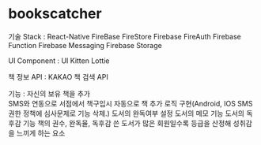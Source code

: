 # bookscatcher

기술 Stack :
  React-Native
  FireBase FireStore
  Firebase FireAuth
  Firebase Function
  Firebase Messaging
  Firebase Storage

UI Component :
  UI Kitten
  Lottie

책 정보 API :
KAKAO 책 검색 API
  
기능 :
  자신의 보유 책을 추가<br/>
  SMS와 연동으로 서점에서 책구입시 자동으로 책 추가 로직 구현(Android, IOS SMS 권한 정책에 심사문제로 기능 삭제.)
  도서의 완독여부 설정
  도서의 메모 기능
  도서의 독후감 기능
  책의 권수, 완독율, 독후감 쓴 도서가 많은 회원일수록 등급을 산정해 성취감을 느끼게 하는 요소
  
